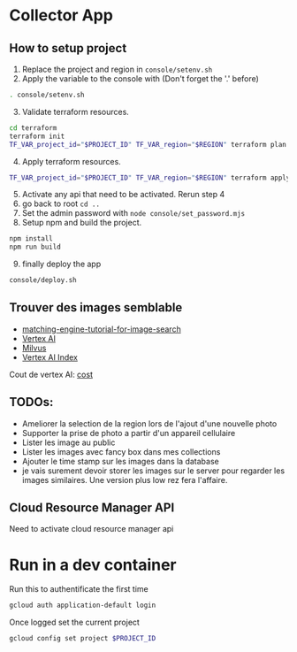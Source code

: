 # Collector App

## How to setup project

1. Replace the project and region in `console/setenv.sh`
2. Apply the variable to the console with (Don't forget the '.' before)
```bash
. console/setenv.sh
```
3. Validate terraform resources.
```bash
cd terraform
terraform init
TF_VAR_project_id="$PROJECT_ID" TF_VAR_region="$REGION" terraform plan
```
4. Apply terraform resources.
```bash
TF_VAR_project_id="$PROJECT_ID" TF_VAR_region="$REGION" terraform apply -auto-approve
```
5. Activate any api that need to be activated.  Rerun step 4
6. go back to root `cd ..`
7. Set the admin password with `node console/set_password.mjs`
8. Setup npm and build the project.
```bash
npm install
npm run build
```
9. finally deploy the app
```bash
console/deploy.sh
```


## Trouver des images semblable

* [matching-engine-tutorial-for-image-search](https://github.com/GoogleCloudPlatform/matching-engine-tutorial-for-image-search/blob/main/TUTORIAL.md)
* [Vertex AI](https://cloud.google.com/vertex-ai/docs/vector-search/overview)
* [Milvus](https://milvus.io/docs/image_similarity_search.md)
* [Vertex AI Index](https://cloud.google.com/vertex-ai/docs/vector-search/create-manage-index)

Cout de vertex AI: [cost](https://cloud.google.com/vertex-ai/pricing?hl=fr#matchingengine)

## TODOs:

* Ameliorer la selection de la region lors de l'ajout d'une nouvelle photo
* Supporter la prise de photo a partir d'un appareil cellulaire
* Lister les image au public
* Lister les images avec fancy box dans mes collections
* Ajouter le time stamp sur les images dans la database
* je vais surement devoir storer les images sur le server pour regarder les images similaires.  Une version plus low rez fera l'affaire.


## Cloud Resource Manager API
Need to activate cloud resource manager api

# Run in a dev container

Run this to authentificate the first time
```bash
gcloud auth application-default login
```

Once logged set the current project
```bash
gcloud config set project $PROJECT_ID
```